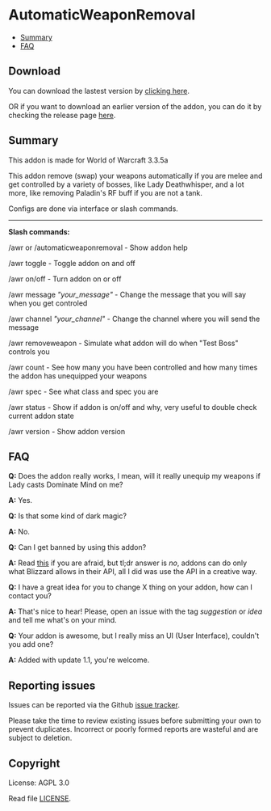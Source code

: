 # AutomaticWeaponRemoval

* [Summary](#summary)
* [FAQ](#faq)

## Download

You can download the lastest version by [clicking here](https://github.com/SecretX33/AutomaticWeaponRemoval/releases/latest/download/AutomaticWeaponRemoval.zip). 

OR if you want to download an earlier version of the addon, you can do it by checking the release page [here](https://github.com/SecretX33/AutomaticWeaponRemoval/releases).

## Summary

This addon is made for World of Warcraft 3.3.5a

This addon remove (swap) your weapons automatically if you are melee and get controlled by a variety of bosses, like Lady Deathwhisper, and a lot more, like removing Paladin's RF buff if you are not a tank.

Configs are done via interface or slash commands.

------------

**Slash commands:**

/awr or /automaticweaponremoval - Show addon help

/awr toggle - Toggle addon on and off

/awr on/off - Turn addon on or off

/awr message *"your_message"* - Change the message that you will say when you get controled

/awr channel *"your_channel"* - Change the channel where you will send the message

/awr removeweapon - Simulate what addon will do when "Test Boss" controls you

/awr count - See how many you have been controlled and how many times the addon has unequipped your weapons

/awr spec - See what class and spec you are

/awr status - Show if addon is on/off and why, very useful to double check current addon state

/awr version - Show addon version

## FAQ

**Q:** Does the addon really works, I mean, will it really unequip my weapons if Lady casts Dominate Mind on me?

**A:** Yes.

**Q:** Is that some kind of dark magic?

**A:** No.

**Q:** Can I get banned by using this addon?

**A:** Read [this](https://eu.forums.blizzard.com/en/wow/t/can-i-get-banned-for-this/78719/8) if you are afraid, but tl;dr answer is *no*, addons can do only what Blizzard allows in their API, all I did was use the API in a creative way.

**Q:** I have a great idea for you to change X thing on your addon, how can I contact you?

**A:** That's nice to hear! Please, open an issue with the tag *suggestion* or *idea* and tell me what's on your mind.

**Q:** Your addon is awesome, but I really miss an UI (User Interface), couldn't you add one?

**A:** Added with update 1.1, you're welcome.

## Reporting issues

Issues can be reported via the Github [issue tracker](https://github.com/SecretX33/AutomaticWeaponRemoval/issues).

Please take the time to review existing issues before submitting your own to prevent duplicates. Incorrect or poorly formed reports are wasteful and are subject to deletion.

## Copyright

License: AGPL 3.0

Read file [LICENSE](LICENSE).
